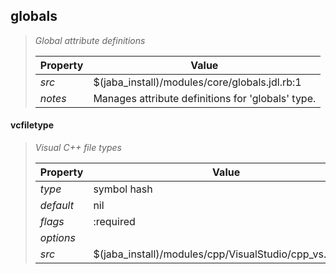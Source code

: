 ## globals
> 
> _Global attribute definitions_
> 
> | Property | Value  |
> |-|-|
> | _src_ | $(jaba_install)/modules/core/globals.jdl.rb:1 |
> | _notes_ | Manages attribute definitions for 'globals' type.  |
> 

<a id="vcfiletype"></a>
#### vcfiletype
> _Visual C++ file types_
> 
> | Property | Value  |
> |-|-|
> | _type_ | symbol hash |
> | _default_ | nil |
> | _flags_ | :required |
> | _options_ |  |
> | _src_ | $(jaba_install)/modules/cpp/VisualStudio/cpp_vs.jdl.rb:2 |
>
